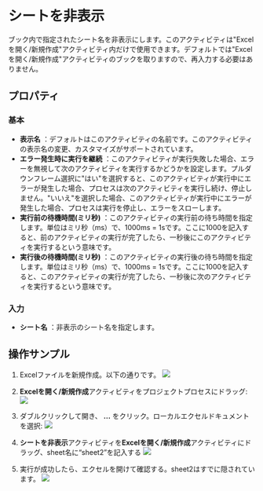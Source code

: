 # シートを非表示

ブック内で指定されたシート名を非表示にします。このアクティビティは"Excelを開く/新規作成"アクティビティ内だけで使用できます。デフォルトでは"Excelを開く/新規作成"アクティビティのブックを取りますので、再入力する必要はありません。

## プロパティ

### 基本
- **表示名** ：デフォルトはこのアクティビティの名前です。このアクティビティの表示名の変更、カスタマイズがサポートされています。
- **エラー発生時に実行を継続** ：このアクティビティが実行失敗した場合、エラーを無視して次のアクティビティを実行するかどうかを設定します。プルダウンフレーム選択に"はい"を選択すると、このアクティビティが実行中にエラーが発生した場合、プロセスは次のアクティビティを実行し続け、停止しません。"いいえ"を選択した場合、このアクティビティが実行中にエラーが発生した場合、プロセスは実行を停止し、エラーをスローします。
- **実行前の待機時間(ミリ秒)** ：このアクティビティの実行前の待ち時間を指定します。単位はミリ秒（ms）で、1000ms = 1sです。ここに1000を記入すると、前のアクティビティの実行が完了したら、一秒後にこのアクティビティを実行するという意味です。
- **実行後の待機時間(ミリ秒)** ：このアクティビティの実行後の待ち時間を指定します。単位はミリ秒（ms）で、1000ms = 1sです。ここに1000を記入すると、このアクティビティの実行が完了したら、一秒後に次のアクティビティを実行するという意味です。


### 入力

- **シート名** ：非表示のシート名を指定します。

## 操作サンプル

1. Excelファイルを新規作成。以下の通りです。
![](https://docimages.blob.core.chinacloudapi.cn/images/Activities/GetWorksheetsName1.png)

2. **Excelを開く/新規作成**アクティビティをプロジェクトプロセスにドラッグ:
![](https://docimages.blob.core.chinacloudapi.cn/images/Activities/OpenExcel1.png)

3. ダブルクリックして開き、 **...** をクリック。ローカルエクセルドキュメントを選択:
![](https://docimages.blob.core.chinacloudapi.cn/images/Activities/OpenExcel2.png)

4. **シートを非表示**アクティビティを**Excelを開く/新規作成**アクティビティにドラッグ、sheet名に“sheet2”を記入する
![](https://docimages.blob.core.chinacloudapi.cn/images/Activities/HideWorksheets1.png)

5. 実行が成功したら、エクセルを開けて確認する。sheet2はすでに隠されています。
![](https://docimages.blob.core.chinacloudapi.cn/images/Activities/HideWorksheets2.png)